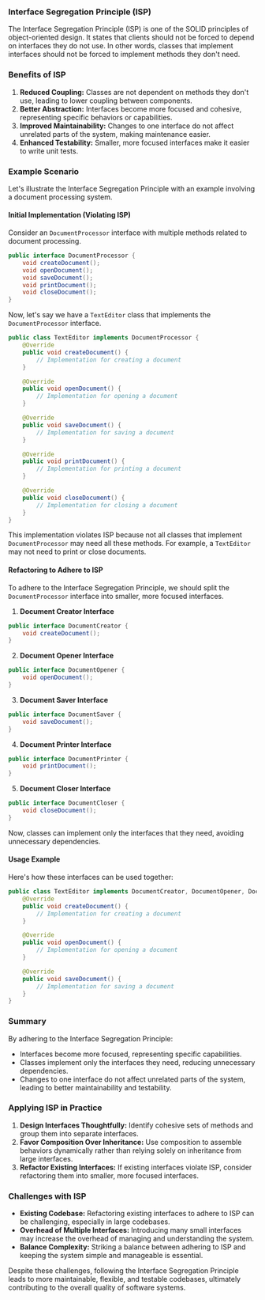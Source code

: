 ### Interface Segregation Principle (ISP)

The Interface Segregation Principle (ISP) is one of the SOLID principles of object-oriented design. It states that clients should not be forced to depend on interfaces they do not use. In other words, classes that implement interfaces should not be forced to implement methods they don't need.

### Benefits of ISP

1. **Reduced Coupling:** Classes are not dependent on methods they don't use, leading to lower coupling between components.
2. **Better Abstraction:** Interfaces become more focused and cohesive, representing specific behaviors or capabilities.
3. **Improved Maintainability:** Changes to one interface do not affect unrelated parts of the system, making maintenance easier.
4. **Enhanced Testability:** Smaller, more focused interfaces make it easier to write unit tests.

### Example Scenario

Let's illustrate the Interface Segregation Principle with an example involving a document processing system.

#### Initial Implementation (Violating ISP)

Consider an `DocumentProcessor` interface with multiple methods related to document processing.

```java
public interface DocumentProcessor {
    void createDocument();
    void openDocument();
    void saveDocument();
    void printDocument();
    void closeDocument();
}
```

Now, let's say we have a `TextEditor` class that implements the `DocumentProcessor` interface.

```java
public class TextEditor implements DocumentProcessor {
    @Override
    public void createDocument() {
        // Implementation for creating a document
    }

    @Override
    public void openDocument() {
        // Implementation for opening a document
    }

    @Override
    public void saveDocument() {
        // Implementation for saving a document
    }

    @Override
    public void printDocument() {
        // Implementation for printing a document
    }

    @Override
    public void closeDocument() {
        // Implementation for closing a document
    }
}
```

This implementation violates ISP because not all classes that implement `DocumentProcessor` may need all these methods. For example, a `TextEditor` may not need to print or close documents.

#### Refactoring to Adhere to ISP

To adhere to the Interface Segregation Principle, we should split the `DocumentProcessor` interface into smaller, more focused interfaces.

1. **Document Creator Interface**

```java
public interface DocumentCreator {
    void createDocument();
}
```

2. **Document Opener Interface**

```java
public interface DocumentOpener {
    void openDocument();
}
```

3. **Document Saver Interface**

```java
public interface DocumentSaver {
    void saveDocument();
}
```

4. **Document Printer Interface**

```java
public interface DocumentPrinter {
    void printDocument();
}
```

5. **Document Closer Interface**

```java
public interface DocumentCloser {
    void closeDocument();
}
```

Now, classes can implement only the interfaces that they need, avoiding unnecessary dependencies.

#### Usage Example

Here's how these interfaces can be used together:

```java
public class TextEditor implements DocumentCreator, DocumentOpener, DocumentSaver {
    @Override
    public void createDocument() {
        // Implementation for creating a document
    }

    @Override
    public void openDocument() {
        // Implementation for opening a document
    }

    @Override
    public void saveDocument() {
        // Implementation for saving a document
    }
}
```

### Summary

By adhering to the Interface Segregation Principle:
- Interfaces become more focused, representing specific capabilities.
- Classes implement only the interfaces they need, reducing unnecessary dependencies.
- Changes to one interface do not affect unrelated parts of the system, leading to better maintainability and testability.

### Applying ISP in Practice

1. **Design Interfaces Thoughtfully:** Identify cohesive sets of methods and group them into separate interfaces.
2. **Favor Composition Over Inheritance:** Use composition to assemble behaviors dynamically rather than relying solely on inheritance from large interfaces.
3. **Refactor Existing Interfaces:** If existing interfaces violate ISP, consider refactoring them into smaller, more focused interfaces.

### Challenges with ISP

- **Existing Codebase:** Refactoring existing interfaces to adhere to ISP can be challenging, especially in large codebases.
- **Overhead of Multiple Interfaces:** Introducing many small interfaces may increase the overhead of managing and understanding the system.
- **Balance Complexity:** Striking a balance between adhering to ISP and keeping the system simple and manageable is essential.

Despite these challenges, following the Interface Segregation Principle leads to more maintainable, flexible, and testable codebases, ultimately contributing to the overall quality of software systems.
